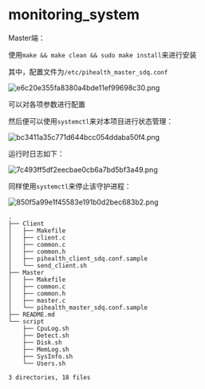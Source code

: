 # monitoring_system

Master端：

使用`make && make clean && sudo make install`来进行安装

其中，配置文件为`/etc/pihealth_master_sdq.conf`

![e6c20e355fa8380a4bde11ef99698c30.png](http://39.105.82.248/images/2019/09/06/e6c20e355fa8380a4bde11ef99698c30.png)

可以对各项参数进行配置

然后便可以使用`systemctl`来对本项目进行状态管理：

![bc3411a35c771d644bcc054ddaba50f4.png](http://39.105.82.248/images/2019/09/06/bc3411a35c771d644bcc054ddaba50f4.png)

运行时日志如下：

![7c493ff5df2eecbae0cb6a7bd5bf3a49.png](http://39.105.82.248/images/2019/09/06/7c493ff5df2eecbae0cb6a7bd5bf3a49.png)

同样使用`systemctl`来停止该守护进程：

![850f5a99e1f45583e191b0d2bec683b2.png](http://39.105.82.248/images/2019/09/06/850f5a99e1f45583e191b0d2bec683b2.png)

```
.
├── Client
│   ├── Makefile
│   ├── client.c
│   ├── common.c
│   ├── common.h
│   ├── pihealth_client_sdq.conf.sample
│   └── send_client.sh
├── Master
│   ├── Makefile
│   ├── common.c
│   ├── common.h
│   ├── master.c
│   └── pihealth_master_sdq.conf.sample
├── README.md
└── script
    ├── CpuLog.sh
    ├── Detect.sh
    ├── Disk.sh
    ├── MemLog.sh
    ├── SysInfo.sh
    └── Users.sh

3 directories, 18 files
```
